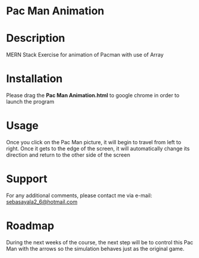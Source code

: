 # Pac Man Animation

# Description
MERN Stack Exercise for animation of Pacman with use of Array

# Installation
Please drag the **Pac Man Animation.html** to google chrome in order to launch the program

# Usage
Once you click on the Pac Man picture, it will begin to travel from left to right. Once it gets to the edge of the screen,
it will automatically change its direction and return to the other side of the screen

# Support
For any additional comments, please contact me via e-mail: sebasayala2_6@hotmail.com

# Roadmap
During the next weeks of the course, the next step will be to control this Pac Man with the arrows so the simulation
behaves just as the original game.
